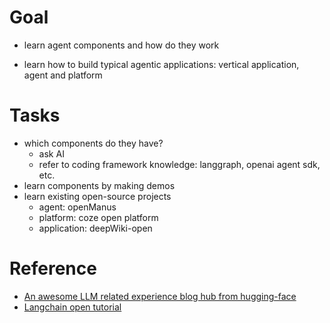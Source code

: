 # Goal

- learn agent components and how do they work

* learn how to build typical agentic applications: vertical application, agent and platform

# Tasks

- which components do they have?
  - ask AI
  - refer to coding framework knowledge: langgraph, openai agent sdk, etc.
- learn components by making demos
- learn existing open-source projects
  - agent: openManus
  - platform: coze open platform
  - application: deepWiki-open

# Reference

- [An awesome LLM related experience blog hub from hugging-face](https://huggingface.co/learn)
- [Langchain open tutorial](https://langchain-opentutorial.gitbook.io/langchain-opentutorial)

